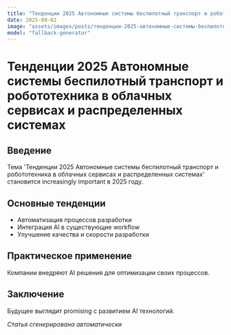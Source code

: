 ```yaml
---
title: "Тенденции 2025 Автономные системы беспилотный транспорт и робототехника в облачных сервисах и распределенных системах"
date: 2025-09-02
image: "assets/images/posts/тенденции-2025-автономные-системы-беспилотный-транспорт-и-ро.png"
model: "fallback-generator"
---
```

# Тенденции 2025 Автономные системы беспилотный транспорт и робототехника в облачных сервисах и распределенных системах

## Введение
Тема 'Тенденции 2025 Автономные системы беспилотный транспорт и робототехника в облачных сервисах и распределенных системах' становится increasingly important в 2025 году.

## Основные тенденции
- Автоматизация процессов разработки
- Интеграция AI в существующие workflow
- Улучшение качества и скорости разработки

## Практическое применение
Компании внедряют AI решения для оптимизации своих процессов.

## Заключение
Будущее выглядит promising с развитием AI технологий.

*Статья сгенерирована автоматически*
